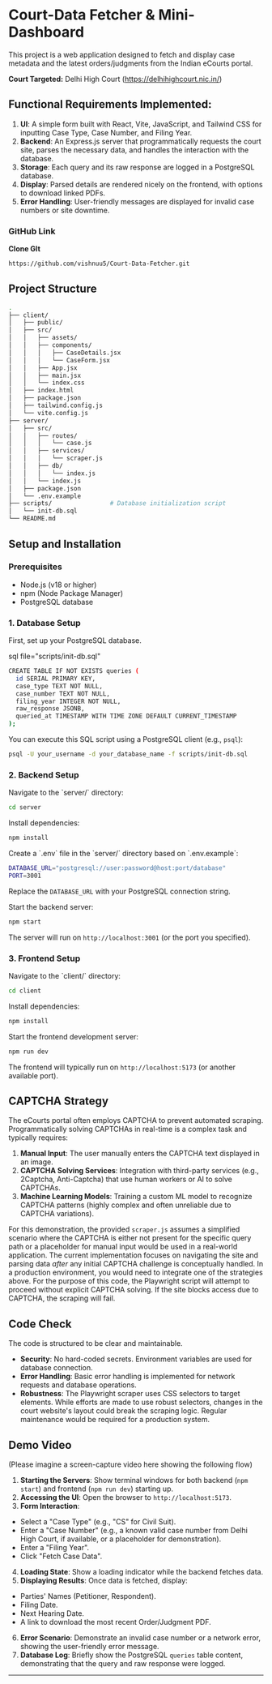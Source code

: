 # Court-Data Fetcher & Mini-Dashboard

This project is a web application designed to fetch and display case metadata and the latest orders/judgments from the Indian eCourts portal.

**Court Targeted:** Delhi High Court (https://delhihighcourt.nic.in/)

## Functional Requirements Implemented:

1.  **UI**: A simple form built with React, Vite, JavaScript, and Tailwind CSS for inputting Case Type, Case Number, and Filing Year.
2.  **Backend**: An Express.js server that programmatically requests the court site, parses the necessary data, and handles the interaction with the database.
3.  **Storage**: Each query and its raw response are logged in a PostgreSQL database.
4.  **Display**: Parsed details are rendered nicely on the frontend, with options to download linked PDFs.
5.  **Error Handling**: User-friendly messages are displayed for invalid case numbers or site downtime.

### GitHub Link

**Clone GIt**

```bash
https://github.com/vishnuu5/Court-Data-Fetcher.git
```

## Project Structure

```bash
.
├── client/
│   ├── public/
│   ├── src/
│   │   ├── assets/
│   │   ├── components/
│   │   │   ├── CaseDetails.jsx
│   │   │   └── CaseForm.jsx
│   │   ├── App.jsx
│   │   ├── main.jsx
│   │   └── index.css
│   ├── index.html
│   ├── package.json
│   ├── tailwind.config.js
│   └── vite.config.js
├── server/
│   ├── src/
│   │   ├── routes/
│   │   │   └── case.js
│   │   ├── services/
│   │   │   └── scraper.js
│   │   ├── db/
│   │   │   └── index.js
│   │   └── index.js
│   ├── package.json
│   └── .env.example
├── scripts/                # Database initialization script
│   └── init-db.sql
└── README.md
```

## Setup and Installation

### Prerequisites

- Node.js (v18 or higher)
- npm (Node Package Manager)
- PostgreSQL database

### 1. Database Setup

First, set up your PostgreSQL database.

sql file="scripts/init-db.sql"

```bash
CREATE TABLE IF NOT EXISTS queries (
  id SERIAL PRIMARY KEY,
  case_type TEXT NOT NULL,
  case_number TEXT NOT NULL,
  filing_year INTEGER NOT NULL,
  raw_response JSONB,
  queried_at TIMESTAMP WITH TIME ZONE DEFAULT CURRENT_TIMESTAMP
);
```

You can execute this SQL script using a PostgreSQL client (e.g., `psql`):

```bash
psql -U your_username -d your_database_name -f scripts/init-db.sql
```

### 2. Backend Setup

Navigate to the \`server/\` directory:

```bash
cd server
```

Install dependencies:

```bash
npm install
```

Create a \`.env\` file in the \`server/\` directory based on \`.env.example\`:

```bash
DATABASE_URL="postgresql://user:password@host:port/database"
PORT=3001
```

Replace the `DATABASE_URL` with your PostgreSQL connection string.

Start the backend server:

```bash
npm start
```

The server will run on `http://localhost:3001` (or the port you specified).

### 3. Frontend Setup

Navigate to the \`client/\` directory:

```bash
cd client
```

Install dependencies:

```bash
npm install
```

Start the frontend development server:

```bash
npm run dev
```

The frontend will typically run on `http://localhost:5173` (or another available port).

## CAPTCHA Strategy

The eCourts portal often employs CAPTCHA to prevent automated scraping. Programmatically solving CAPTCHAs in real-time is a complex task and typically requires:

1.  **Manual Input**: The user manually enters the CAPTCHA text displayed in an image.
2.  **CAPTCHA Solving Services**: Integration with third-party services (e.g., 2Captcha, Anti-Captcha) that use human workers or AI to solve CAPTCHAs.
3.  **Machine Learning Models**: Training a custom ML model to recognize CAPTCHA patterns (highly complex and often unreliable due to CAPTCHA variations).

For this demonstration, the provided `scraper.js` assumes a simplified scenario where the CAPTCHA is either not present for the specific query path or a placeholder for manual input would be used in a real-world application. The current implementation focuses on navigating the site and parsing data _after_ any initial CAPTCHA challenge is conceptually handled. In a production environment, you would need to integrate one of the strategies above. For the purpose of this code, the Playwright script will attempt to proceed without explicit CAPTCHA solving. If the site blocks access due to CAPTCHA, the scraping will fail.

## Code Check

The code is structured to be clear and maintainable.

- **Security**: No hard-coded secrets. Environment variables are used for database connection.
- **Error Handling**: Basic error handling is implemented for network requests and database operations.
- **Robustness**: The Playwright scraper uses CSS selectors to target elements. While efforts are made to use robust selectors, changes in the court website's layout could break the scraping logic. Regular maintenance would be required for a production system.

## Demo Video

(Please imagine a screen-capture video here showing the following flow)

1.  **Starting the Servers**: Show terminal windows for both backend (`npm start`) and frontend (`npm run dev`) starting up.
2.  **Accessing the UI**: Open the browser to `http://localhost:5173`.
3.  **Form Interaction**:

- Select a "Case Type" (e.g., "CS" for Civil Suit).
- Enter a "Case Number" (e.g., a known valid case number from Delhi High Court, if available, or a placeholder for demonstration).
- Enter a "Filing Year".
- Click "Fetch Case Data".

4.  **Loading State**: Show a loading indicator while the backend fetches data.
5.  **Displaying Results**: Once data is fetched, display:

- Parties' Names (Petitioner, Respondent).
- Filing Date.
- Next Hearing Date.
- A link to download the most recent Order/Judgment PDF.

6.  **Error Scenario**: Demonstrate an invalid case number or a network error, showing the user-friendly error message.
7.  **Database Log**: Briefly show the PostgreSQL `queries` table content, demonstrating that the query and raw response were logged.

---
